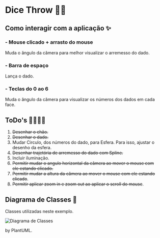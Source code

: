 # Dice Throw 🎲💨

## Como interagir com a aplicação ✨

### - Mouse clicado + arrasto do mouse

Muda o ângulo da câmera para melhor visualizar o arremesso do dado.

### - Barra de espaço

Lança o dado.

### - Teclas do 0 ao 6

Muda o ângulo da câmera para visualizar os números dos dados em cada face.

## ToDo's 👩‍💻👨‍💻

1. <s>Desenhar o chão.</s>
2. <s>Desenhar o dado.</s>
3. Mudar Circulo, dos números do dado, para Esfera. Para isso, ajustar o desenho da esfera.
4. <s>Desenhar trajetória de arremesso do dado com Spline.</s>
5. Incluir iluminação.
6. <s>Permitir mudar o angulo horizontal da câmera ao mover o mouse com ele estando clicado.</s>
7. <s>Permitir mudar a altura da câmera ao mover o mouse com ele estando clicado</s>.
8. <s>Permitir aplicar zoom in e zoom out ao aplicar o scroll do mouse</s>.

## Diagrama de Classes 📑

Classes utilizadas neste exemplo.

![Diagrama de Classes](https://github.com/dalton-reis/gcg-cg/blob/master/CG_N4/docs/diagrams/docs/umlClasses/Diagrama%20de%20Classes.svg)

by PlantUML.
